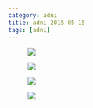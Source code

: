 ```yaml
---
category: adni
title: adni 2015-05-15
tags: [adni]
---
```

<figure>
    <a href="{{ production_url }}/spins/assets/images/adni/15-05-15_ADNI_QC.png"><img src="{{ production_url }}/spins/assets/images/adni/15-05-15_ADNI_QC.png"></a>
</figure>

<figure>
    <a href="{{ production_url }}/spins/assets/images/adni/15-05-15_ADNI_QC_CMH.png"><img src="{{ production_url }}/spins/assets/images/adni/15-05-15_ADNI_QC_CMH.png"></a>
</figure>

<figure>
    <a href="{{ production_url }}/spins/assets/images/adni/15-05-15_ADNI_QC_MRC.png"><img src="{{ production_url }}/spins/assets/images/adni/15-05-15_ADNI_QC_MRC.png"></a>
</figure>

<figure>
    <a href="{{ production_url }}/spins/assets/images/adni/15-05-15_ADNI_QC_ZHH.png"><img src="{{ production_url }}/spins/assets/images/adni/15-05-15_ADNI_QC_ZHH.png"></a>
</figure>


